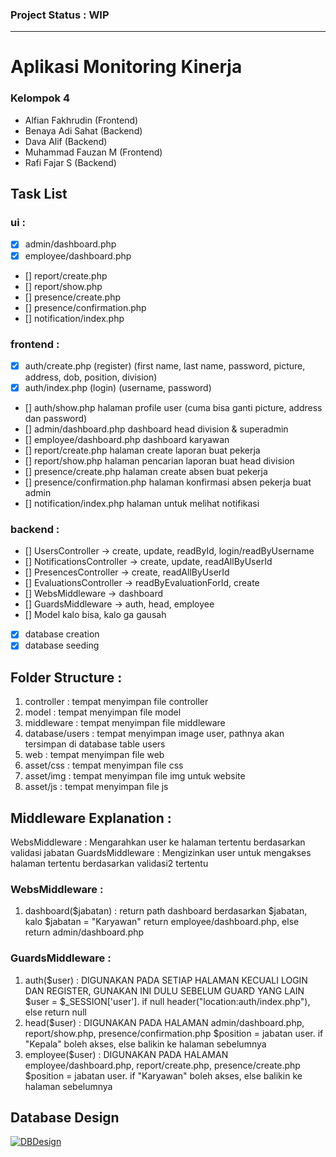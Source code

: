 ### Project Status : WIP

------------
# Aplikasi Monitoring Kinerja
### Kelompok 4
- Alfian Fakhrudin (Frontend)
- Benaya Adi Sahat (Backend)
- Dava Alif (Backend)
- Muhammad Fauzan M (Frontend)
- Rafi Fajar S (Backend)

## Task List
### ui :
- [x] admin/dashboard.php
- [x] employee/dashboard.php
- [] report/create.php
- [] report/show.php
- [] presence/create.php
- [] presence/confirmation.php
- [] notification/index.php

### frontend :
- [x] auth/create.php (register) (first name, last name, password, picture, address, dob, position, division)
- [x] auth/index.php (login) (username, password)
- [] auth/show.php halaman profile user (cuma bisa ganti picture, address dan password)
- [] admin/dashboard.php dashboard head division & superadmin
- [] employee/dashboard.php dashboard karyawan
- [] report/create.php halaman create laporan buat pekerja
- [] report/show.php halaman pencarian laporan buat head division
- [] presence/create.php halaman create absen buat pekerja
- [] presence/confirmation.php halaman konfirmasi absen pekerja buat admin
- [] notification/index.php halaman untuk melihat notifikasi

### backend :
- [] UsersController -> create, update, readById, login/readByUsername
- [] NotificationsController -> create, update, readAllByUserId
- [] PresencesController -> create, readAllByUserId
- [] EvaluationsController -> readByEvaluationForId, create
- [] WebsMiddleware -> dashboard
- [] GuardsMiddleware -> auth, head, employee
- [] Model kalo bisa, kalo ga gausah
- [x] database creation
- [x] database seeding

## Folder Structure :
1. controller : tempat menyimpan file controller
2. model : tempat menyimpan file model
3. middleware : tempat menyimpan file middleware
4. database/users : tempat menyimpan image user, pathnya akan tersimpan di database table users
5. web : tempat menyimpan file web
6. asset/css : tempat menyimpan file css
7. asset/img : tempat menyimpan file img untuk website
8. asset/js : tempat menyimpan file js

## Middleware Explanation :
WebsMiddleware : Mengarahkan user ke halaman tertentu berdasarkan validasi jabatan
GuardsMiddleware : Mengizinkan user untuk mengakses halaman tertentu berdasarkan validasi2 tertentu

### WebsMiddleware :
1. dashboard($jabatan) : return path dashboard berdasarkan $jabatan, kalo $jabatan = "Karyawan" return employee/dashboard.php, else return admin/dashboard.php

### GuardsMiddleware :
1. auth($user) : DIGUNAKAN PADA SETIAP HALAMAN KECUALI LOGIN DAN REGISTER, GUNAKAN INI DULU SEBELUM GUARD YANG LAIN
    $user = $_SESSION['user']. if null header("location:auth/index.php"), else return null
2. head($user) : DIGUNAKAN PADA HALAMAN admin/dashboard.php, report/show.php, presence/confirmation.php
    $position = jabatan user. if "Kepala" boleh akses, else balikin ke halaman sebelumnya
3. employee($user) : DIGUNAKAN PADA HALAMAN employee/dashboard.php, report/create.php, presence/create.php
    $position = jabatan user. if "Karyawan" boleh akses, else balikin ke halaman sebelumnya

## Database Design
[![DBDesign](https://kuliah.fauzanmhr.my.id/0:/ASSET/drawSQL-export-2023-01-02_12_49.png "DBDesign")](https://kuliah.fauzanmhr.my.id/0:/ASSET/drawSQL-export-2023-01-02_12_49.png "DBDesign")
